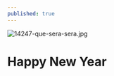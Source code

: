 ```yaml
---
published: true
---
```

![14247-que-sera-sera.jpg]({{site.baseurl}}/_posts/14247-que-sera-sera.jpg)

# Happy New Year
